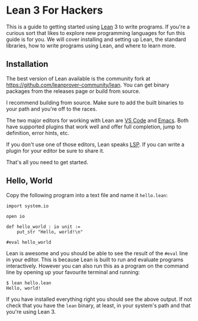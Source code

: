 # Lean 3 For Hackers #

This is a guide to getting started using
[Lean](https://leanprover.github.io) 3 to write programs.  If you're a
curious sort that likes to explore new programming languages for fun
this guide is for you.  We will cover installing and setting up Lean,
the standard libraries, how to write programs using Lean, and where to
learn more.

## Installation ##

The best version of Lean available is the community fork at
<https://github.com/leanprover-community/lean>.  You can get binary
packages from the releases page or build from source.

I recommend building from source.  Make sure to add the built binaries
to your path and you're off to the races.

The two major editors for working with Lean are [VS
Code](https://code.visualstudio.com/) and
[Emacs](https://www.gnu.org/software/emacs/).  Both have supported
plugins that work well and offer full completion, jump to definition,
error hints, etc.

If you don't use one of those editors, Lean speaks
[LSP](https://microsoft.github.io/language-server-protocol/).  If you
can write a plugin for your editor be sure to share it.

That's all you need to get started.

## Hello, World ##

Copy the following program into a text file and name it `hello.lean`:

``` lean
import system.io

open io

def hello_world : io unit :=
    put_str "Hello, world!\n"

#eval hello_world
```

Lean is awesome and you should be able to see the result of the
`#eval` line in your editor.  This is because Lean is built to run and
evaluate programs interactively.  However you can also run this as a
program on the command line by opening up your favourite terminal and
running:

``` shell
$ lean hello.lean
Hello, world!
```

If you have installed everything right you should see the above
output.  If not check that you have the `lean` binary, at least, in
your system's path and that you're using Lean 3.
